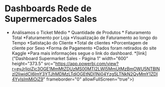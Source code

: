 # Dashboards Rede de Supermercados Sales
* Análisamos o Ticket Médio * Quantidade de Produtos * Faturamento Total  *Faturamento por Loja *Visualização de Faturamento ao longo do Tempo *Satistação do Cliente
*Total de clientes *Porcentagem de cliente por Sexo *Forma de Pagamento *Dados foram retirados do site Kaggle *Para mais informações segue o link do dashboard. *[link]("Dashboard Supermarket Sales - Página 1" width="600" height="373.5" src="https://app.powerbi.com/view?r=eyJrIjoiZjc3OGE1MmMtZDUzMS00MTI2LWI5MmUtMzBmOWU5NTBlNzI2IiwidCI6ImY3YTJhMDMzLTdjOGEtNDI1Ni04Yzg5LTNkN2QyMmY1ZDI4YyIsImMiOjZ9" frameborder="0" allowFullScreen="true"></iframe>) 
